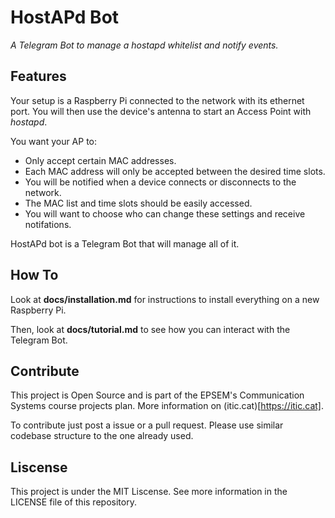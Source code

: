 # HostAPd Bot

*A Telegram Bot to manage a hostapd whitelist and notify events.*

## Features

Your setup is a Raspberry Pi connected to the network with its ethernet port.
You will then use the device's antenna to start an Access Point with *hostapd*.

You want your AP to:
- Only accept certain MAC addresses.
- Each MAC address will only be accepted between the desired time slots.
- You will be notified when a device connects or disconnects to the network.
- The MAC list and time slots should be easily accessed.
- You will want to choose who can change these settings and receive notifations.

HostAPd bot is a Telegram Bot that will manage all of it.

## How To

Look at **docs/installation.md** for instructions to install everything on a
new Raspberry Pi.

Then, look at **docs/tutorial.md** to see how you can interact with the
Telegram Bot.

## Contribute

This project is Open Source and is part of the EPSEM's Communication Systems
course projects plan. More information on (itic.cat)[https://itic.cat].

To contribute just post a issue or a pull request. Please use similar codebase
structure to the one already used.

## Liscense

This project is under the MIT Liscense. See more information in the LICENSE
file of this repository.
